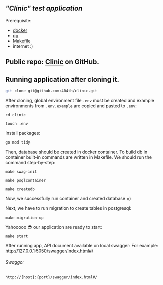 ## _"Clinic" test application_

Prerequisite:
- [docker](https://gdevillele.github.io/)
- [go](https://go.dev/doc/install)
- [Makefile](https://dev.to/skypy/linux-make-install-command-2dd6)
- internet :)

## Public repo: [Clinic](https://github.com/404th/clinic) on GitHub.

## Running application after cloning it.

```sh
git clone git@github.com:404th/clinic.git
```

After cloning, global environment file ```.env``` must be created and example environments from ```.env.example``` are copied and pasted to ```.env```:
```
cd clinic
```
```
touch .env
```
Install packages:
```
go mod tidy
```

Then, database should be created in docker container. To build db in container built-in commands are written in Makefile. We should run the command step-by-step:

```
make swag-init
```
```
make psqlcontainer
```
```
make createdb
```
Now, we successfully run container and created database =)

Next, we have to run migration to create tables in postgresql:
```
make migration-up
```

Yahooooo 😎
our application are ready to start: 
```
make start
```

After running app, API document available on local swagger:
For example: http://127.0.0.1:5050/swagger/index.html#/

###### Swaggo:
```http://{host}:{port}/swagger/index.html#/```
